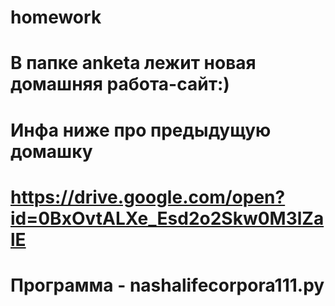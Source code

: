 # homework
# В папке anketa  лежит новая домашняя работа-сайт:)

# Инфа ниже про предыдущую домашку
# https://drive.google.com/open?id=0BxOvtALXe_Esd2o2Skw0M3lZalE
# Программа - nashalifecorpora111.py

